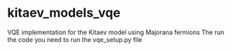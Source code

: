 # kitaev_models_vqe
VQE implementation for the Kitaev model using Majorana fermions
The run the code you need to run the vqe_setup.py file
